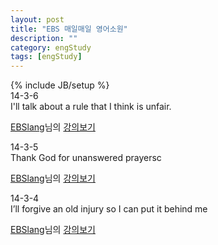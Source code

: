 ```yaml
---
layout: post
title: "EBS 매일매일 영어소원"
description: ""
category: engStudy
tags: [engStudy]
---
```

{% include JB/setup %}  
14-3-6  
I'll talk about a rule that I think is unfair.  
<div id="fb-root"></div> <script>(function(d, s, id) { var js, fjs = d.getElementsByTagName(s)[0]; if (d.getElementById(id)) return; js = d.createElement(s); js.id = id; js.src = "//connect.facebook.net/ko_KR/all.js#xfbml=1"; fjs.parentNode.insertBefore(js, fjs); }(document, 'script', 'facebook-jssdk'));</script>
<div class="fb-post" data-href="https://www.facebook.com/photo.php?v=218985674962500" data-width="466"><div class="fb-xfbml-parse-ignore"><a href="https://www.facebook.com/ebslangstory">EBSlang</a>님의 <a href="https://www.facebook.com/photo.php?v=218985674962500">강의보기</a></div></div>   
  
  
14-3-5  
Thank God for unanswered prayersc  
<div id="fb-root"></div> <script>(function(d, s, id) { var js, fjs = d.getElementsByTagName(s)[0]; if (d.getElementById(id)) return; js = d.createElement(s); js.id = id; js.src = "//connect.facebook.net/ko_KR/all.js#xfbml=1"; fjs.parentNode.insertBefore(js, fjs); }(document, 'script', 'facebook-jssdk'));</script>
<div class="fb-post" data-href="https://www.facebook.com/photo.php?v=218763634984704" data-width="466"><div class="fb-xfbml-parse-ignore"><a href="https://www.facebook.com/ebslangstory">EBSlang</a>님의 <a href="https://www.facebook.com/photo.php?v=218763634984704">강의보기</a></div></div>   
  
  
14-3-4  
I’ll forgive an old injury so I can put it behind me  
<div id="fb-root"></div> <script>(function(d, s, id) { var js, fjs = d.getElementsByTagName(s)[0]; if (d.getElementById(id)) return; js = d.createElement(s); js.id = id; js.src = "//connect.facebook.net/ko_KR/all.js#xfbml=1"; fjs.parentNode.insertBefore(js, fjs); }(document, 'script', 'facebook-jssdk'));</script>
<div class="fb-post" data-href="https://www.facebook.com/photo.php?v=218507005010367" data-width="466"><div class="fb-xfbml-parse-ignore"><a href="https://www.facebook.com/ebslangstory">EBSlang</a>님의 <a href="https://www.facebook.com/photo.php?v=218507005010367">강의보기</a></div></div>  
  
